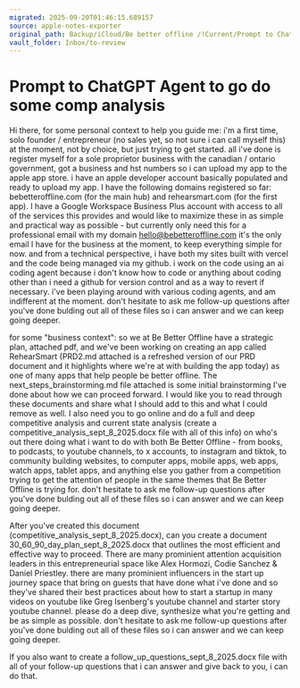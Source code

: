 ```yaml
---
migrated: 2025-09-20T01:46:15.689157
source: apple-notes-exporter
original_path: Backup/iCloud/Be better offline /!Current/Prompt to ChatGPT Agent to go do some comp analysis.md
vault_folder: Inbox/to-review
---
```

# Prompt to ChatGPT Agent to go do some comp analysis

Hi there, for some personal context to help you guide me: i'm a first time, solo founder / entrepreneur (no sales yet, so not sure i can call myself this) at the moment, not by choice, but just trying to get started. all i've done is register myself for a sole proprietor business with the canadian / ontario government, got a business and hst numbers so i can upload my app to the apple app store. i have an apple developer account basically populated and ready to upload my app. I have the following domains registered so far: bebetteroffline.com (for the main hub) and rehearsmart.com (for the first app). I have a Google Workspace Business Plus account with access to all of the services this provides and would like to maximize these in as simple and practical way as possible - but currently only need this for a professional email with my domain hello@bebetteroffline.com it's the only email I have for the business at the moment, to keep everything simple for now. and from a technical perspective, i have both my sites built with vercel and the code being managed via my github. i work on the code using an ai coding agent because i don't know how to code or anything about coding other than i need a github for version control and as a way to revert if necessary. i've been playing around with various coding agents, and am indifferent at the moment. don't hesitate to ask me follow-up questions after you've done bulding out all of these files so i can answer and we can keep going deeper. 

for some "business context": so we at Be Better Offline have a strategic plan, attached pdf, and we've been working on creating an app called RehearSmart (PRD2.md attached is a refreshed version of our PRD document and it highlights where we're at with building the app today) as one of many apps that help people be better offline. The next_steps_brainstorming.md file attached is some initial brainstorming I've done about how we can proceed forward. I would like you to read through these documents and share what I should add to this and what I could remove as well. I also need you to go online and do a full and deep competitive analysis and current state analysis (create a competitive_analysis_sept_8_2025.docx file with all of this info) on who's out there doing what i want to do with both Be Better Offline - from books, to podcasts, to youtube channels, to x accounts, to instagram and tiktok, to community building websites, to computer apps, mobile apps, web apps, watch apps, tablet apps, and anything else you gather from a competition trying to get the attention of people in the same themes that Be Better Offline is trying for. don't hesitate to ask me follow-up questions after you've done bulding out all of these files so i can answer and we can keep going deeper. 

After you've created this document (competitive_analysis_sept_8_2025.docx), can you create a document 30_60_90_day_plan_sept_8_2025.docx that outlines the most efficient and effective way to proceed. There are many prominient attention acquisition leaders in this entrepreneurial space like Alex Hormozi, Codie Sanchez & Daniel Priestley. there are many prominient influencers in the start up journey space that bring on guests that have done what i've done and so they've shared their best practices about how to start a startup in many videos on youtube like Greg Isenberg's youtube channel and starter story youtube channel. please do a deep dive, synthesize what you're getting and be as simple as possible. don't hesitate to ask me follow-up questions after you've done bulding out all of these files so i can answer and we can keep going deeper. 

If you also want to create a follow_up_questions_sept_8_2025.docx file with all of your follow-up questions that i can answer and give back to you, i can do that. 
